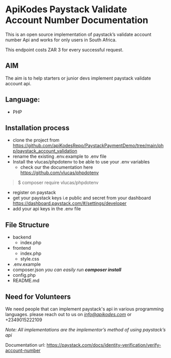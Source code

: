# ApiKodes Paystack Validate Account Number Documentation 
This is an open source implementation of paystack’s validate account number Api and works for only users in South Africa. 

This endpoint costs ZAR 3 for every successful request.

## AIM 
The aim is to help starters or junior devs implement paystack validate account api. 

## Language: 
- PHP

## Installation process
  - clone the project from https://github.com/apiKodesRepo/PaystackPaymentDemo/tree/main/php/paystack_account_validation
  - rename the existing .env.example to .env file
  - Install the vlucas/phpdotenv to be able to use your .env variables
    - check our the documentation here https://github.com/vlucas/phpdotenv
  > $ composer require vlucas/phpdotenv
  - register on paystack
  - get your paystack keys i.e public and secret from your dashboard https://dashboard.paystack.com/#/settings/developer
  - add your api keys in the .env file 

  
## File Structure
  - backend 
    - index.php
  - frontend 
    - index.php
    - style.css
  - .env.example 
  - composer.json *you can easily run **composer install***
  - config.php
  - README.md

## Need for Volunteers 
We need people that can implement paystack's api in various programming languages. 
please reach out to us on *info@apikodes.com* or +2349015222109

*Note: All implementations are the implementor’s method of using paystack’s api*

Documentation url: https://paystack.com/docs/identity-verification/verify-account-number